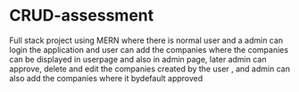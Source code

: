# CRUD-assessment
Full stack project using MERN where there is normal user and a admin can login the application and user can add the companies where the companies can be displayed in userpage and also in admin page, later admin can approve, delete and  edit the companies created by the user  , and admin can also add the companies where it bydefault approved
